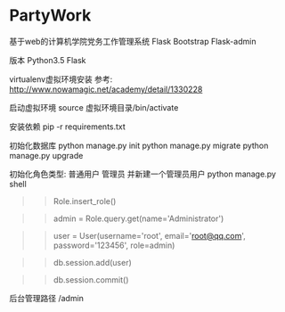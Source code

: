 # PartyWork
基于web的计算机学院党务工作管理系统
Flask Bootstrap
Flask-admin

版本
Python3.5
Flask


virtualenv虚拟环境安装
参考: http://www.nowamagic.net/academy/detail/1330228

启动虚拟环境 source 虚拟环境目录/bin/activate

安装依赖
pip -r requirements.txt


初始化数据库
python manage.py init
python manage.py migrate
python manage.py upgrade


初始化角色类型:  普通用户 管理员
并新建一个管理员用户
python manage.py shell

>> Role.insert_role()

>> admin = Role.query.get(name='Administrator')

>> user = User(username='root', email='root@qq.com', password='123456', role=admin)

>> db.session.add(user)

>> db.session.commit()

后台管理路径
/admin